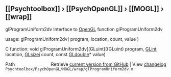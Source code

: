 ## [[Psychtoolbox]] &#8250; [[PsychOpenGL]] &#8250; [[MOGL]] &#8250; [[wrap]]

glProgramUniform2dv  Interface to [OpenGL](OpenGL) function glProgramUniform2dv  
  
usage:  glProgramUniform2dv( program, location, count, value )  
  
C function:  void glProgramUniform2dv[(GLuint]((GLuint) program, [GLint](GLint) location, [GLsizei](GLsizei) count, const [GLdouble](GLdouble)\* value)  




<div class="code_header" style="text-align:right;">
  <span style="float:left;">Path&nbsp;&nbsp;</span> <span class="counter">Retrieve <a href=
  "https://raw.github.com/Psychtoolbox-3/Psychtoolbox-3/beta/Psychtoolbox/PsychOpenGL/MOGL/wrap/glProgramUniform2dv.m">current version from GitHub</a> | View <a href=
  "https://github.com/Psychtoolbox-3/Psychtoolbox-3/commits/beta/Psychtoolbox/PsychOpenGL/MOGL/wrap/glProgramUniform2dv.m">changelog</a></span>
</div>
<div class="code">
  <code>Psychtoolbox/PsychOpenGL/MOGL/wrap/glProgramUniform2dv.m</code>
</div>

